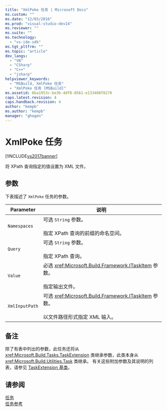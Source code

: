 ```yaml
---
title: "XmlPoke 任务 | Microsoft Docs"
ms.custom: ""
ms.date: "12/03/2016"
ms.prod: "visual-studio-dev14"
ms.reviewer: ""
ms.suite: ""
ms.technology: 
  - "vs-ide-sdk"
ms.tgt_pltfrm: ""
ms.topic: "article"
dev_langs: 
  - "VB"
  - "CSharp"
  - "C++"
  - "jsharp"
helpviewer_keywords: 
  - "MSBuild, XmlPoke 任务"
  - "XmlPoke 任务 [MSBuild]"
ms.assetid: 6ba1953c-be3b-4df8-8561-e133408f8270
caps.latest.revision: 4
caps.handback.revision: 4
author: "kempb"
ms.author: "kempb"
manager: "ghogen"
---
```

# XmlPoke 任务
[!INCLUDE[vs2017banner](../code-quality/includes/vs2017banner.md)]

将 XPath 查询指定的值设置为 XML 文件。  
  
## 参数  
 下表描述了 `XmlPoke` 任务的参数。  
  
|Parameter|说明|  
|---------------|--------|  
|`Namespaces`|可选 `String` 参数。<br /><br /> 指定 XPath 查询的前缀的命名空间。|  
|`Query`|可选 `String` 参数。<br /><br /> 指定 XPath 查询。|  
|`Value`|必选 <xref:Microsoft.Build.Framework.ITaskItem> 参数。<br /><br /> 指定输出文件。|  
|`XmlInputPath`|可选 <xref:Microsoft.Build.Framework.ITaskItem> 参数。<br /><br /> 以文件路径形式指定 XML 输入。|  
  
## 备注  
 除了有表中列出的参数，此任务还将从 <xref:Microsoft.Build.Tasks.TaskExtension> 类继承参数，此类本身从 <xref:Microsoft.Build.Utilities.Task> 类继承。  有关这些附加参数及其说明的列表，请参见 [TaskExtension 基类](../msbuild/taskextension-base-class.md)。  
  
## 请参阅  
 [任务](../msbuild/msbuild-tasks.md)   
 [任务参考](../msbuild/msbuild-task-reference.md)